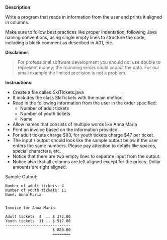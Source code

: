 **Description**:

Write a program that reads in information from the user and prints it aligned in columns.

Make sure to follow best practices like proper indentation, following Java naming conventions, using single empty lines
to structure the code, including a block comment as described in A01, etc.

**Disclaimer**:

> For professional software development you should not use double to represent money; the rounding errors could impact
> the data. For our small example the limited precision is not a problem.

**Instructions**:

- Create a file called SkiTickets.java
- It includes the class SkiTickets with the main method.
- Read in the following information from the user in the order specified:
    - Number of adult tickets
    - Number of youth tickets
    - Name
- Allow names that consists of multiple words like Anna Maria
- Print an invoice based on the information provided.
- For adult tickets charge $93, for youth tickets charge $47 per ticket.
- The input / output should look like the sample output below if the user enters the same numbers. Please pay attention
  to details like spaces, special characters, etc.
- Notice that there are two empty lines to separate input from the output.
- Notice also that all columns are left aligned except for the prices. Dollar amounts are right aligned.

Sample Output:

```plaintext
Number of adult tickets: 4
Number of youth tickets: 11
Name: Anna Maria


Invoice for Anna Maria:

Adult tickets  4  .. $ 372.00
Youth tickets  11 .. $ 517.00
-----------------------------
                     $ 889.00
                     ========
```
